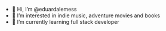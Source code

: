 - 👋 Hi, I’m @eduardalemess
- 👀 I’m interested in indie music, adventure movies and books
- 🌱 I’m currently learning full stack developer

<!---
eduardalemess/eduardalemess is a ✨ special ✨ repository because its `README.md` (this file) appears on your GitHub profile.
You can click the Preview link to take a look at your changes.
--->
